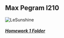 ## Max Pegram I210

![LeSunshine](https://i.redd.it/can-somebody-add-the-lebron-james-sunshine-filter-to-this-v0-rr2bj2j3y9zc1.jpg?width=1920&format=pjpg&auto=webp&s=cbc988e8daf151b452897c184f4412a4343a8a1e)

##### [Homework 1 Folder](https://github.com/maxpeg8/mpegram-I210/tree/main/homework1)

